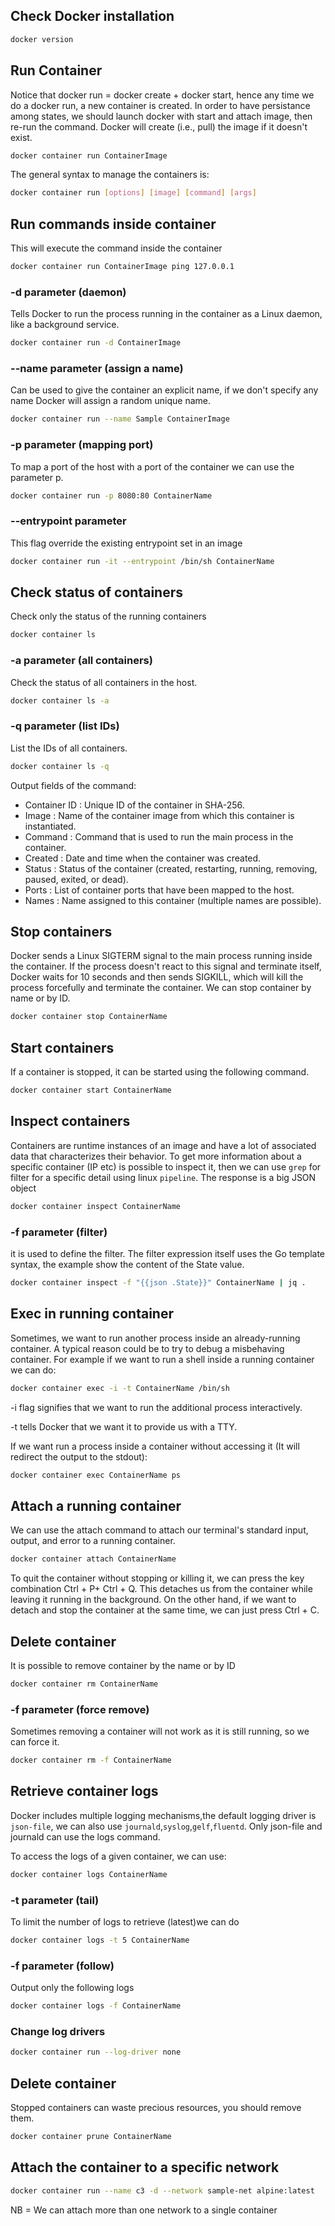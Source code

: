 ## Check Docker installation
```sh
docker version
```

## Run Container
Notice that docker run = docker create + docker start, hence any time we do a docker run, a new container is created.
In order to have persistance among states, we should launch docker with start and attach image, then re-run the command. Docker will create (i.e., pull) the image if it doesn't exist.
```sh
docker container run ContainerImage
```
The general syntax to manage the containers is:
```sh
docker container run [options] [image] [command] [args]
```

## Run commands inside container
This will execute the command inside the container
```sh
docker container run ContainerImage ping 127.0.0.1
```
### -d parameter (daemon)
Tells Docker to run the process running in the container as a Linux daemon, like a background service.
```sh
docker container run -d ContainerImage
```
### --name parameter (assign a name)
Can be used to give the container an explicit name, if we don't specify any name Docker will assign a random unique name.
```sh
docker container run --name Sample ContainerImage
```
### -p parameter (mapping port)
To map a port of the host with a port of the container we can use the parameter p.
```sh
docker container run -p 8080:80 ContainerName
```
### --entrypoint parameter
This flag override the existing entrypoint set in an image
```sh
docker container run -it --entrypoint /bin/sh ContainerName
```

## Check status of containers
Check only the status of the running containers
```sh
docker container ls
```
### -a parameter (all containers)
Check the status of all containers in the host.
```sh
docker container ls -a
```
### -q parameter (list IDs)
List the IDs of all containers.
```sh
docker container ls -q
```
Output  fields of the command:
- Container ID : Unique ID of the container in SHA-256.
- Image : Name of the container image from which this container is
instantiated.
- Command : Command that is used to run the main process in the
container.
- Created : Date and time when the container was created.
- Status : Status of the container (created, restarting, running, removing,
paused, exited, or dead).
- Ports : List of container ports that have been mapped to the host.
- Names : Name assigned to this container (multiple names are possible).

## Stop containers
Docker sends a Linux SIGTERM signal to the main process running inside the container. If the process doesn't react to this signal and terminate itself, Docker waits for 10 seconds and then sends SIGKILL, which will kill the process forcefully and terminate the container. We can stop container by name or by ID.
```sh
docker container stop ContainerName
```

## Start containers
If a container is stopped, it can be started using the following command.
```sh
docker container start ContainerName
```

## Inspect containers
Containers are runtime instances of an image and have a lot of associated data that
characterizes their behavior. To get more information about a specific container (IP etc) is possible to inspect it, then we can use `grep` for filter for a specific detail using linux `pipeline`. The response is a big JSON object
```sh
docker container inspect ContainerName
```
### -f parameter (filter)
it is used to define the filter. The filter expression itself uses
the Go template syntax, the example show the content of the State value.
```sh
docker container inspect -f "{{json .State}}" ContainerName | jq .
```

## Exec in running container
Sometimes, we want to run another process inside an already-running container. A typical reason could be to try to debug a misbehaving container. For example if we want to run a shell inside a running container we can do:
```sh
docker container exec -i -t ContainerName /bin/sh
```
 -i flag signifies that we want to run the additional process interactively. 

 -t tells Docker that we want it to provide us with a TTY.
 
 If we want run a process inside a container without accessing it (It will redirect the output to the stdout):
 ```sh
 docker container exec ContainerName ps
```

## Attach a running container
We can use the attach command to attach our terminal's standard input, output, and
error to a running container.
```sh
docker container attach ContainerName
```
To quit the container without stopping or killing it, we can press the key
combination Ctrl + P+ Ctrl + Q. This detaches us from the container while leaving it running
in the background. On the other hand, if we want to detach and stop the container at the
same time, we can just press Ctrl + C.

## Delete container
It is possible to remove container by the name or by ID
```sh
docker container rm ContainerName
```
### -f parameter (force remove)
Sometimes removing a container will not work as it is still running, so we can force it.
```sh
docker container rm -f ContainerName
```

## Retrieve container logs
Docker includes multiple logging mechanisms,the default logging driver is `json-file`, we can also use `journald`,`syslog`,`gelf`,`fluentd`.
Only json-file and journald can use the logs command.

To access the logs of a given container, we can use:
```sh
docker container logs ContainerName
```
### -t parameter (tail)
To limit the number of logs to retrieve (latest)we can do
```sh
docker container logs -t 5 ContainerName
```
### -f parameter (follow)
Output only the following logs
```sh
docker container logs -f ContainerName
```
### Change log drivers
```sh
docker container run --log-driver none
```

## Delete container
Stopped containers can waste precious resources, you should remove them.
```sh
docker container prune ContainerName
```

## Attach the container to a specific network
```sh
docker container run --name c3 -d --network sample-net alpine:latest
```
NB = We can attach more than one network to a single container

